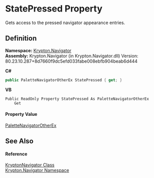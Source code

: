 # StatePressed Property


Gets access to the pressed navigator appearance entries.



## Definition
**Namespace:** <a href="a21ac074-d119-3dc6-bd1c-d3a12c0128bc.md">Krypton.Navigator</a>  
**Assembly:** Krypton.Navigator (in Krypton.Navigator.dll) Version: 80.23.10.287+8d7660f9dc5efd033fabe008ebfb904beab6d444

**C#**
``` C#
public PaletteNavigatorOtherEx StatePressed { get; }
```
**VB**
``` VB
Public ReadOnly Property StatePressed As PaletteNavigatorOtherEx
	Get
```



#### Property Value
<a href="c25808f9-c4fe-1abb-b795-6ad667daee50.md">PaletteNavigatorOtherEx</a>

## See Also


#### Reference
<a href="5b32a15b-85d7-1db8-3c10-e43632f905eb.md">KryptonNavigator Class</a>  
<a href="a21ac074-d119-3dc6-bd1c-d3a12c0128bc.md">Krypton.Navigator Namespace</a>  
